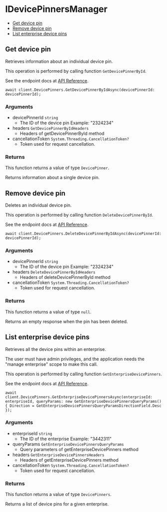 # IDevicePinnersManager


- [Get device pin](#get-device-pin)
- [Remove device pin](#remove-device-pin)
- [List enterprise device pins](#list-enterprise-device-pins)

## Get device pin

Retrieves information about an individual device pin.

This operation is performed by calling function `GetDevicePinnerById`.

See the endpoint docs at
[API Reference](https://developer.box.com/reference/get-device-pinners-id/).

<!-- sample get_device_pinners_id -->
```
await client.DevicePinners.GetDevicePinnerByIdAsync(devicePinnerId: devicePinnerId);
```

### Arguments

- devicePinnerId `string`
  - The ID of the device pin Example: "2324234"
- headers `GetDevicePinnerByIdHeaders`
  - Headers of getDevicePinnerById method
- cancellationToken `System.Threading.CancellationToken?`
  - Token used for request cancellation.


### Returns

This function returns a value of type `DevicePinner`.

Returns information about a single device pin.


## Remove device pin

Deletes an individual device pin.

This operation is performed by calling function `DeleteDevicePinnerById`.

See the endpoint docs at
[API Reference](https://developer.box.com/reference/delete-device-pinners-id/).

<!-- sample delete_device_pinners_id -->
```
await client.DevicePinners.DeleteDevicePinnerByIdAsync(devicePinnerId: devicePinnerId);
```

### Arguments

- devicePinnerId `string`
  - The ID of the device pin Example: "2324234"
- headers `DeleteDevicePinnerByIdHeaders`
  - Headers of deleteDevicePinnerById method
- cancellationToken `System.Threading.CancellationToken?`
  - Token used for request cancellation.


### Returns

This function returns a value of type `null`.

Returns an empty response when the pin has been deleted.


## List enterprise device pins

Retrieves all the device pins within an enterprise.

The user must have admin privileges, and the application
needs the "manage enterprise" scope to make this call.

This operation is performed by calling function `GetEnterpriseDevicePinners`.

See the endpoint docs at
[API Reference](https://developer.box.com/reference/get-enterprises-id-device-pinners/).

<!-- sample get_enterprises_id_device_pinners -->
```
await client.DevicePinners.GetEnterpriseDevicePinnersAsync(enterpriseId: enterpriseId, queryParams: new GetEnterpriseDevicePinnersQueryParams() { Direction = GetEnterpriseDevicePinnersQueryParamsDirectionField.Desc });
```

### Arguments

- enterpriseId `string`
  - The ID of the enterprise Example: "3442311"
- queryParams `GetEnterpriseDevicePinnersQueryParams`
  - Query parameters of getEnterpriseDevicePinners method
- headers `GetEnterpriseDevicePinnersHeaders`
  - Headers of getEnterpriseDevicePinners method
- cancellationToken `System.Threading.CancellationToken?`
  - Token used for request cancellation.


### Returns

This function returns a value of type `DevicePinners`.

Returns a list of device pins for a given enterprise.


